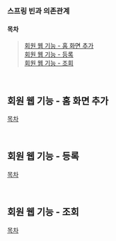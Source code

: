 ### 스프링 빈과 의존관계  

#### 목차  
> [회원 웹 기능 - 홈 화면 추가](#회원-웹-기능---홈-화면-추가)  
> [회원 웹 기능 - 등록](#회원-웹-기능---등록)  
> [회원 웹 기능 - 조회](#회원-웹-기능---등록)  

<br>  

## 회원 웹 기능 - 홈 화면 추가  

[목차](#목차)

<br>  

## 회원 웹 기능 - 등록  

[목차](#목차)

<br>  

## 회원 웹 기능 - 조회  

[목차](#목차)

<br>  

